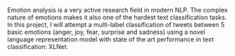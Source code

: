 Emotion analysis is a very active research field in modern NLP.  The complex nature of emotions makes it also one of the hardest text classification tasks. In this project, I will attempt a multi-label classification of tweets between 5 basic emotions (anger, joy, fear, surprise and sadness) using a novel language representation model with state of the art performance in text classification: XLNet. 
